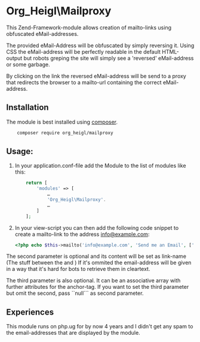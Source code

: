 # Org_Heigl\Mailproxy

This Zend-Framework-module allows creation of mailto-links using obfuscated
eMail-addresses.

The provided eMail-Address will be obfuscated by simply reversing it. Using CSS
the eMail-address will be perfectly readable in the default HTML-output but 
robots greping the site will simply see a 'reversed' eMail-address or some 
garbage.

By clicking on the link the reversed eMail-address will be send to a proxy that
redirects the browser to a mailto-url containing the correct eMail-address.

## Installation

The module is best installed using [composer](https://getcomposer.org).

```bash
    composer require org_heigl/mailproxy
```

## Usage:

1. In your application.conf-file add the Module to the list of modules like this:

    ```php
        return [
            'modules' => [
                …
                'Org_Heigl\Mailproxy'.
                …
            ]
        ];
    ```

2. In your view-script you can then add the following code snippet to create a
mailto-link to the address info@example.com:

    ```php
    <?php echo $this->mailto('info@example.com', 'Send me an Email', ['class' => 'myClass', 'title' => 'click me']);
    ```

The second parameter is optional and its content will be set as link-name (The
stuff between the <a> and </a>) If it's ommited the email-address will be given in a
way that it's hard for bots to retrieve them in cleartext.

The third parameter is also optional. It can be an associative array with further attributes for
the anchor-tag. If you want to set the third parameter but omit the second, pass ``null``` as
second parameter.

## Experiences

This module runs on php.ug for by now 4 years and I didn't get any spam to the email-addresses
that are displayed by the module.